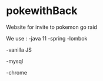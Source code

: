 # pokewithBack
Website for invite to pokemon go raid

We use :
-java 11
-spring
-lombok

-vanilla JS

-mysql

-chrome
